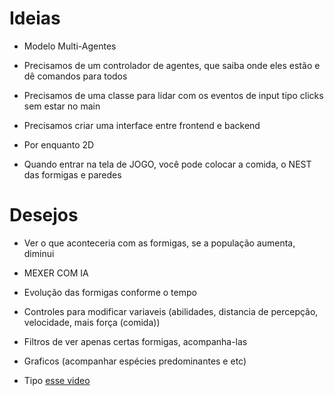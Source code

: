 # Ideias

* Modelo Multi-Agentes

* Precisamos de um controlador de agentes, que saiba onde eles estão e dê comandos para todos

* Precisamos de uma classe para lidar com os eventos de input tipo clicks sem estar no main

* Precisamos criar uma interface entre frontend e backend

* Por enquanto 2D

* Quando entrar na tela de JOGO, você pode colocar a comida, o NEST das formigas e paredes


# Desejos

* Ver o que aconteceria com as formigas, se a população aumenta, diminui

* MEXER COM IA

* Evolução das formigas conforme o tempo

* Controles para modificar variaveis (abilidades, distancia de percepção, velocidade, mais força (comida))

* Filtros de ver apenas certas formigas, acompanha-las

* Graficos (acompanhar espécies predominantes e etc)

* Tipo [esse video]()